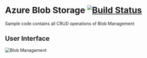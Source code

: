 # Azure Blob Storage [![Build Status](https://travis-ci.com/arghya-chowdhury/AzureSamples.svg?branch=master)](https://travis-ci.com/arghya-chowdhury/AzureSamples)

Sample code contains all CRUD operations of Blob Management 

## User Interface
![Blob Management](https://github.com/arghya-chowdhury/AzureSamples/blob/master//BlobManagement/ClientInterface.png)
